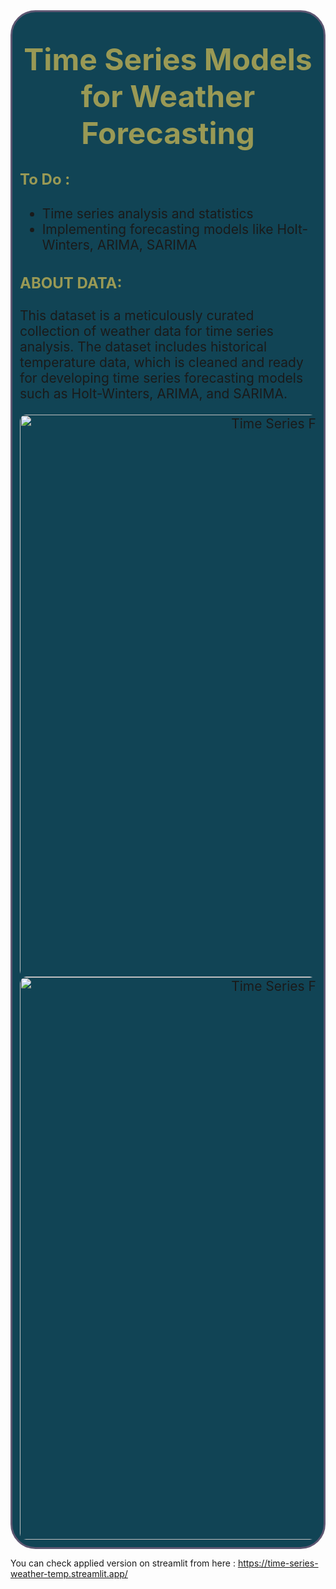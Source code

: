<div style="border-radius: 40px; border: #5E5772 solid; padding: 12px; background-color: #145; font-size: 150%; text-align: left;">

<h3 align="center"><font color='#995' size=120%>Time Series Models for Weather Forecasting</font></h3>

<h4 align="left"><font color='#995' size=5%>To Do :</font></h4>
    
<ul>
<li> Time series analysis and statistics</li>
<li> Implementing forecasting models like Holt-Winters, ARIMA, SARIMA</li>
</ul>
    
<h3 align="left"><font color='#995' size=5%>ABOUT DATA:</font></h3>

This dataset is a meticulously curated collection of weather data for time series analysis. The dataset includes historical temperature data, which is cleaned and ready for developing time series forecasting models such as Holt-Winters, ARIMA, and SARIMA.

<div style="border-radius: 10px; overflow: hidden; text-align: center;">
    <img src="https://images.theconversation.com/files/442675/original/file-20220126-17-1i0g402.jpg?ixlib=rb-4.1.0&q=20&auto=format&w=320&fit=clip&dpr=2&usm=12&cs=strip" alt="Time Series Forecasting" width="900">
</div>
<div style="border-radius: 10px; overflow: hidden; text-align: center;">
    <img src="https://www.analyticssteps.com/backend/media/thumbnail/6006173/6278986_1571298721_Weather_Forecoast_Graphics.jpg" alt="Time Series Forecasting" width="900">
</div>
</div>

You can check applied version on streamlit from here : https://time-series-weather-temp.streamlit.app/
